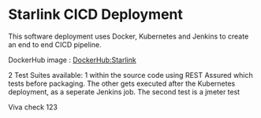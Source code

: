 # Starlink CICD Deployment

<p> This software deployment uses Docker, Kubernetes and Jenkins to create an end to end CICD pipeline.  </p>

<p> DockerHub image : <a href="https://hub.docker.com/repository/docker/donmanula/starlink" target="_blank"> DockerHub:Starlink</a></p>

<p>2 Test Suites available: 1 within the source code using REST Assured which tests before packaging. The other gets executed after the Kubernetes deployment, as a seperate Jenkins job. The second test is a jmeter test</p>

<p>Viva check 123</p>
